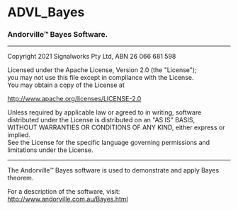 # ADVL_Bayes
### Andorville™ Bayes Software.



- - -
Copyright 2021 Signalworks Pty Ltd, ABN 26 066 681 598

Licensed under the Apache License, Version 2.0 (the "License");  
you may not use this file except in compliance with the License.  
You may obtain a copy of the License at

http://www.apache.org/licenses/LICENSE-2.0

Unless required by applicable law or agreed to in writing, software  
distributed under the License is distributed on an "AS IS" BASIS,  
WITHOUT WARRANTIES OR CONDITIONS OF ANY KIND, either express or implied.  
See the License for the specific language governing permissions and  
limitations under the License.



- - -


The Andorville™ Bayes software is used to demonstrate and apply Bayes theorem.

For a description of the software, visit: http://www.andorville.com.au/Bayes.html 







